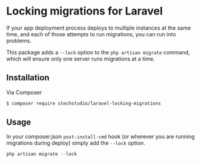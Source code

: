 # Locking migrations for Laravel

If your app deployment process deploys to multiple instances at the same time, and each of those attempts to run migrations, you can run into problems.

This package adds a `--lock` option to the `php artisan migrate` command, which will ensure only one server runs migrations at a time.

## Installation

Via Composer

``` bash
$ composer require stechstudio/laravel-locking-migrations
```

## Usage

In your composer.json `post-install-cmd` hook (or wherever you are running migrations during deploy) simply add the `--lock` option.

``` php
php artisan migrate --lock
```